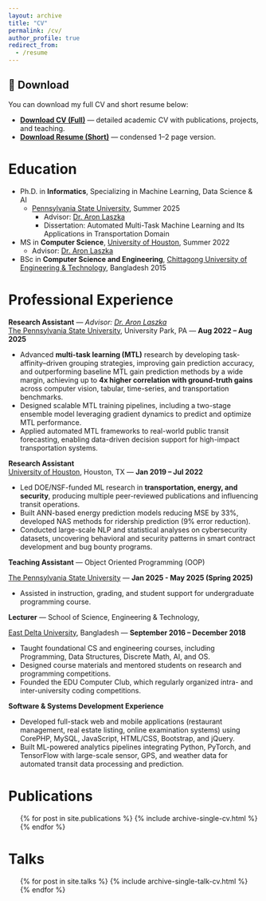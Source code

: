 ```yaml
---
layout: archive
title: "CV"
permalink: /cv/
author_profile: true
redirect_from:
  - /resume
---
```

## 📄 Download

You can download my full CV and short resume below:

- **[Download CV (Full)](files/AfiyaAyman_CV.pdf)** — detailed academic CV with publications, projects, and teaching.
- **[Download Resume (Short)](files/AfiyaAyman_Resume.pdf)** — condensed 1–2 page version.


Education
======
* Ph.D. in **Informatics**, Specializing in Machine Learning, Data Science & AI
  * [Pennsylvania State University](https://ist.psu.edu/), Summer 2025
    * Advisor: [Dr. Aron Laszka](https://aronlaszka.com/)
    * Dissertation: Automated Multi-Task Machine Learning and Its Applications in Transportation Domain
* MS in **Computer Science**, [University of Houston](https://www.uh.edu/nsm/computer-science/), Summer 2022
    * Advisor: [Dr. Aron Laszka](https://aronlaszka.com/)
* BSc in **Computer Science and Engineering**, [Chittagong University of Engineering & Technology](https://www.cuet.ac.bd/), Bangladesh 2015

Professional Experience
======

**Research Assistant** — *Advisor: [Dr. Aron Laszka](https://aronlaszka.com/)*  
[The Pennsylvania State University](https://www.psu.edu/), University Park, PA — **Aug 2022 – Aug 2025**
- Advanced **multi-task learning (MTL)** research by developing task-affinity–driven grouping strategies, improving gain prediction accuracy, and outperforming baseline MTL gain prediction methods by a wide margin, achieving up to **4x higher correlation with ground-truth gains** across computer vision, tabular, time-series, and transportation benchmarks.
- Designed scalable MTL training pipelines, including a two-stage ensemble model leveraging gradient dynamics to predict and optimize MTL performance.
- Applied automated MTL frameworks to real-world public transit forecasting, enabling data-driven decision support for high-impact transportation systems.

**Research Assistant**  
[University of Houston](https://www.uh.edu/), Houston, TX — **Jan 2019 – Jul 2022**  
- Led DOE/NSF-funded ML research in **transportation, energy, and security**, producing multiple peer-reviewed publications and influencing transit operations. 
- Built ANN-based energy prediction models reducing MSE by 33%, developed NAS methods for ridership prediction (9% error reduction). 
- Conducted large-scale NLP and statistical analyses on cybersecurity datasets, uncovering behavioral and security patterns in smart contract development and bug bounty programs.

**Teaching Assistant** — Object Oriented Programming (OOP)

[The Pennsylvania State University](https://www.psu.edu/) — **Jan 2025 - May 2025 (Spring 2025)**  
- Assisted in instruction, grading, and student support for undergraduate programming course.

**Lecturer** — School of Science, Engineering & Technology,

[East Delta University](https://www.eastdelta.edu.bd/), Bangladesh — **September 2016 – December 2018**
- Taught foundational CS and engineering courses, including Programming, Data Structures, Discrete Math, AI, and OS.
- Designed course materials and mentored students on research and programming competitions.
- Founded the EDU Computer Club, which regularly organized intra- and inter-university coding competitions.

**Software & Systems Development Experience**  

- Developed full-stack web and mobile applications (restaurant management, real estate listing, online examination systems) using CorePHP, MySQL, JavaScript, HTML/CSS, Bootstrap, and jQuery.
- Built ML-powered analytics pipelines integrating Python, PyTorch, and TensorFlow with large-scale sensor, GPS, and weather data for automated transit data processing and prediction.


Publications
======
  <ul>{% for post in site.publications %}
    {% include archive-single-cv.html %}
  {% endfor %}</ul>
  
Talks
======
  <ul>{% for post in site.talks %}
    {% include archive-single-talk-cv.html %}
  {% endfor %}</ul>
  
